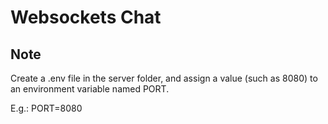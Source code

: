 # Websockets Chat

## Note

Create a .env file in the server folder, and assign a value (such as 8080)
to an environment variable named PORT.

E.g.:
PORT=8080
